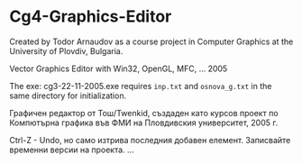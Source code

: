 # Cg4-Graphics-Editor

Created by Todor Arnaudov as a course project in Computer Graphics at the University of Plovdiv, Bulgaria.

Vector Graphics Editor with Win32, OpenGL, MFC, ... 2005

The exe: cg3-22-11-2005.exe
requires ```inp.txt``` and ```osnova_g.txt``` in the same directory for initialization.

Графичен редактор от Тош/Twenkid, създаден като курсов проект по Компютърна графика във ФМИ на Пловдивския университет, 2005 г.

Ctrl-Z - Undo, но само изтрива последния добавен елемент. Записвайте временни версии на проекта.
...
